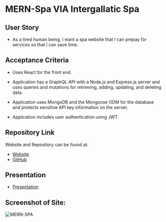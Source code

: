 # MERN-Spa VIA Intergallatic Spa

## User Story

- As a tired human being, I want a spa website that I can prepay for services so that I can save time.

## Acceptance Criteria

- Uses React for the front end.

- Application has a GraphQL API with a Node.js and Express.js server and uses queries and mutations for retrieving, adding, updating, and deleting data.

- Application uses MongoDB and the Mongoose ODM for the database and protects sensitive API key information on the server.

- Application includes user authentication using JWT.

## Repository Link

Website and Repository can be found at:

- [Website](herokusite.com)
- [GitHub](https://github.com/xndroli/MERN-Spa.git)

## Presentation

- [Presentation](https://docs.google.com/presentation/d/1kofkwGUMe4LGkXOpG_4CXkBaLredQEwytVI74SukCiE/edit?usp=sharing)

## Screenshot of Site:

![MERN-SPA](screenshot.png)
